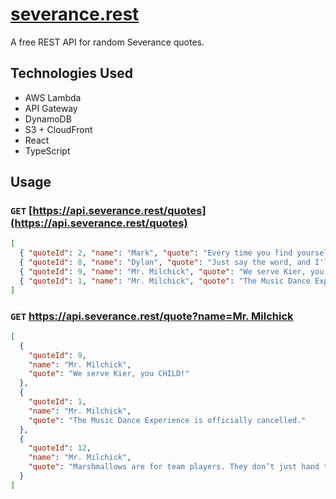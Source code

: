 # [severance.rest](https://severance.rest)

A free REST API for random Severance quotes.

## Technologies Used

- AWS Lambda
- API Gateway
- DynamoDB
- S3 + CloudFront
- React
- TypeScript

## Usage

### `GET` [https://api.severance.rest/quotes](https://api.severance.rest/quotes)

```json
[
  { "quoteId": 2, "name": "Mark", "quote": "Every time you find yourself here, it's because you chose to come back." },
  { "quoteId": 8, "name": "Dylan", "quote": "Just say the word, and I'll get you a coffee cozy literally right now." },
  { "quoteId": 9, "name": "Mr. Milchick", "quote": "We serve Kier, you CHILD!" },
  { "quoteId": 1, "name": "Mr. Milchick", "quote": "The Music Dance Experience is officially cancelled." }
]
```

### `GET` [https://api.severance.rest/quote?name=Mr. Milchick](https://api.severance.rest/quote?name=Mr.%20Milchick)

```json
[
  {
    "quoteId": 9,
    "name": "Mr. Milchick",
    "quote": "We serve Kier, you CHILD!"
  },
  {
    "quoteId": 1,
    "name": "Mr. Milchick",
    "quote": "The Music Dance Experience is officially cancelled."
  },
  {
    "quoteId": 12,
    "name": "Mr. Milchick",
    "quote": "Marshmallows are for team players. They don’t just hand them out."
  }
]
```
